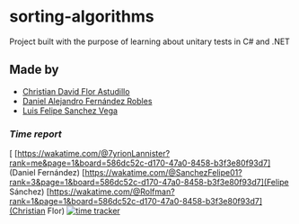 # sorting-algorithms
Project built with the purpose of learning about unitary tests in C# and .NET

## Made by
+ [Christian David Flor Astudillo](https://github.com/ChristianFlor "Christian Flor")
+ [Daniel Alejandro Fernández Robles](https://github.com/7yrionLannister "Daniel Fernández")
+ [Luis Felipe Sanchez Vega](https://github.com/SanchezFelipe01 "Felipe Sanchez")
### ___Time report___
[
[https://wakatime.com/@7yrionLannister?rank=me&page=1&board=586dc52c-d170-47a0-8458-b3f3e80f93d7]
(Daniel Fernández)
[https://wakatime.com/@SanchezFelipe01?rank=3&page=1&board=586dc52c-d170-47a0-8458-b3f3e80f93d7](Felipe Sánchez)
[https://wakatime.com/@Rolfman?rank=1&page=1&board=586dc52c-d170-47a0-8458-b3f3e80f93d7](Christian Flor)
[![time tracker](https://wakatime.com/badge/github/7yrionLannister/sorting-algorithms.svg)](https://wakatime.com/badge/github/7yrionLannister/sorting-algorithms)
